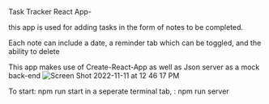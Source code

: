 Task Tracker React App-

this app is used for adding tasks in the form of notes to be completed.

Each note can include a date,
a reminder tab which can be toggled, 
and the ability to delete 

This app makes use of Create-React-App as well as Json server as a mock back-end
![Screen Shot 2022-11-11 at 12 46 17 PM](https://user-images.githubusercontent.com/101136521/201399029-336103b3-596e-40ca-baf4-e8cc08ef2a98.png)

To start: 
npm run start
in a seperate terminal tab, : npm run server
